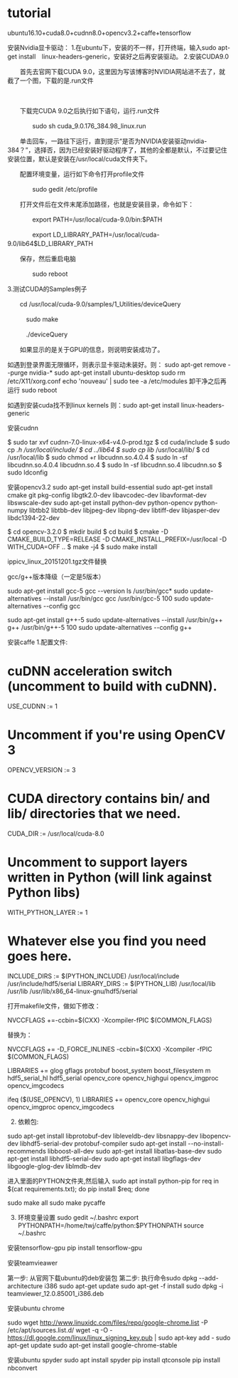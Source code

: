 # tutorial
ubuntu16.10+cuda8.0+cudnn8.0+opencv3.2+caffe+tensorflow


安装Nvidia显卡驱动：
1.在ubuntu下，安装的不一样，打开终端，输入sudo apt-get install　linux-headers-generic，安装好之后再安装驱动。
2.安装CUDA9.0

　　首先去官网下载CUDA 9.0，这里因为写该博客时NVIDIA网站进不去了，就截了一个图，下载的是.run文件

　　

　　下载完CUDA 9.0之后执行如下语句，运行.run文件

　　　　sudo sh cuda_9.0.176_384.98_linux.run

　　单击回车，一路往下运行，直到提示“是否为NVIDIA安装驱动nvidia-384？”，选择否，因为已经安装好驱动程序了，其他的全都是默认，不过要记住安装位置，默认是安装在/usr/local/cuda文件夹下。

　　配置环境变量，运行如下命令打开profile文件

　　　　sudo gedit  /etc/profile

　　打开文件后在文件末尾添加路径，也就是安装目录，命令如下：

　　　　export  PATH=/usr/local/cuda-9.0/bin:$PATH

　　　　export  LD_LIBRARY_PATH=/usr/local/cuda-9.0/lib64$LD_LIBRARY_PATH　　

 　　保存，然后重启电脑

　　　　sudo reboot

3.测试CUDA的Samples例子

　　cd  /usr/local/cuda-9.0/samples/1_Utilities/deviceQuery

　　　sudo make

　　　./deviceQuery

　　如果显示的是关于GPU的信息，则说明安装成功了。


如遇到登录界面无限循环，则表示显卡驱动未装好。则：
sudo apt-get remove --purge nvidia-*
sudo apt-get install ubuntu-desktop
sudo rm /etc/X11/xorg.conf
echo 'nouveau' | sudo tee -a /etc/modules
卸干净之后再运行
sudo reboot


如遇到安装cuda找不到linux kernels
则：sudo apt-get install linux-headers-generic


安装cudnn

$ sudo tar xvf cudnn-7.0-linux-x64-v4.0-prod.tgz
$ cd cuda/include
$ sudo cp *.h /usr/local/include/
$ cd ../lib64
$ sudo cp lib* /usr/local/lib/
$ cd /usr/local/lib
$ sudo chmod +r libcudnn.so.4.0.4
$ sudo ln -sf libcudnn.so.4.0.4 libcudnn.so.4
$ sudo ln -sf libcudnn.so.4 libcudnn.so
$ sudo ldconfig


安装opencv3.2 
sudo apt-get install build-essential 
sudo apt-get install cmake git pkg-config libgtk2.0-dev libavcodec-dev libavformat-dev libswscale-dev
sudo apt-get install python-dev python-opencv python-numpy libtbb2 libtbb-dev libjpeg-dev libpng-dev libtiff-dev libjasper-dev libdc1394-22-dev

$ cd opencv-3.2.0
$ mkdir build
$ cd build
$ cmake -D CMAKE_BUILD_TYPE=RELEASE -D CMAKE_INSTALL_PREFIX=/usr/local -D WITH_CUDA=OFF ..
$ make -j4
$ sudo make install

ippicv_linux_20151201.tgz文件替换

gcc/g++版本降级（一定是5版本）

sudo apt-get install gcc-5
gcc --version
ls /usr/bin/gcc*
sudo update-alternatives --install /usr/bin/gcc gcc /usr/bin/gcc-5 100
sudo update-alternatives --config gcc

sudo apt-get install g++-5
sudo update-alternatives --install /usr/bin/g++ g++ /usr/bin/g++-5 100
sudo update-alternatives --config g++


安装caffe
1.配置文件:
# cuDNN acceleration switch (uncomment to build with cuDNN).
 USE_CUDNN := 1
# Uncomment if you're using OpenCV 3
 OPENCV_VERSION := 3
# CUDA directory contains bin/ and lib/ directories that we need.
CUDA_DIR := /usr/local/cuda-8.0
# Uncomment to support layers written in Python (will link against Python libs)
 WITH_PYTHON_LAYER := 1

# Whatever else you find you need goes here.
INCLUDE_DIRS := $(PYTHON_INCLUDE) /usr/local/include /usr/include/hdf5/serial
LIBRARY_DIRS := $(PYTHON_LIB) /usr/local/lib /usr/lib /usr/lib/x86_64-linux-gnu/hdf5/serial

打开makefile文件，做如下修改：

NVCCFLAGS +=-ccbin=$(CXX) -Xcompiler-fPIC $(COMMON_FLAGS)

替换为：

NVCCFLAGS += -D_FORCE_INLINES -ccbin=$(CXX) -Xcompiler -fPIC $(COMMON_FLAGS)


LIBRARIES += glog gflags protobuf boost_system boost_filesystem m hdf5_serial_hl hdf5_serial opencv_core opencv_highgui opencv_imgproc opencv_imgcodecs


ifeq ($(USE_OPENCV), 1)
	LIBRARIES += opencv_core opencv_highgui opencv_imgproc opencv_imgcodecs

2. 依赖包:

sudo apt-get install libprotobuf-dev libleveldb-dev libsnappy-dev libopencv-dev libhdf5-serial-dev protobuf-compiler
sudo apt-get install --no-install-recommends libboost-all-dev
sudo apt-get install libatlas-base-dev
sudo apt-get install libhdf5-serial-dev
sudo apt-get install libgflags-dev libgoogle-glog-dev liblmdb-dev

进入里面的PYTHON文件夹,然后输入
sudo apt install python-pip
for req in $(cat requirements.txt); do pip install $req; done

sudo make all
sudo make pycaffe

3. 环境变量设置
sudo gedit ~/.bashrc
export PYTHONPATH=/home/twj/caffe/python:$PYTHONPATH
source ~/.bashrc

安装tensorflow-gpu
pip install tensorflow-gpu


安装teamvieawer

第一步: 从官网下载ubuntu的deb安装包
第二步: 执行命令sudo dpkg --add-architecture i386 
sudo apt-get update
sudo apt-get -f install
sudo dpkg -i teamviewer_12.0.85001_i386.deb


安装ubuntu chrome

sudo wget http://www.linuxidc.com/files/repo/google-chrome.list -P /etc/apt/sources.list.d/
wget -q -O - https://dl.google.com/linux/linux_signing_key.pub  | sudo apt-key add -
sudo apt-get update
sudo apt-get install google-chrome-stable

安装ubuntu spyder
sudo apt install spyder
pip install qtconsole
pip install nbconvert

